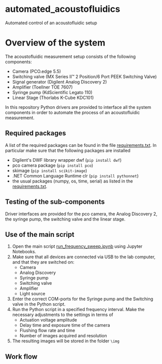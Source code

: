 # automated_acoustofluidics
Automated control of an acoustofluidic setup

# Overview of the system
The acoustofluidic measurement setup consists of the following components:
- Camera (PCO.edge 5.5) 
- Switching valve (MX Series II™ 2 Position/6 Port PEEK Switching Valve)
- Signal generator (Digilent Analog Discovery 2)
- Amplifier (Toellner TOE 7607)
- Syringe pump (KdScientific Legato 110)
- Linear Stage (Thorlabs K-Cube KDC101)

In this repository Python drivers are provided to interface all the system components in order to automate the process of an acoustofluidic measurement.

## Required packages
A list of the required packages can be found in the file [requirements.txt](https://github.com/fabianlickert/automated_acoustofluidics/blob/main/requirements.txt). In particular make sure that the following packages are installed

- Digilent's DWF library wrapper dwf (`pip install dwf`)
- pco camera package (`pip install pco`)
- skimage (`pip install scikit-image`)
- .NET Common Language Runtime clr (`pip install pythonnet`)
- the usual packages (numpy, os, time, serial) as listed in the [requirements.txt](https://github.com/fabianlickert/automated_acoustofluidics/blob/main/requirements.txt).

## Testing of the sub-components
Driver interfaces are provided for the pco camera, the Analog Discovery 2, the syringe pump, the switching valve and the linear stage.

## Use of the main script
1.	Open the main script [run_frequency_sweep.ipynb](https://github.com/fabianlickert/automated_acoustofluidics/blob/main/run_frequency_sweep.ipynb) using Jupyter Notebooks.
2.	Make sure that all devices are connected via USB to the lab computer, and that they are switched on:
    -	Camera
    -	Analog Discovery
    -	Syringe pump
    -	Switching valve
    -	Amplifier
    -	Light source
3.	Enter the correct COM-ports for the Syringe pump and the Switching valve in the Python script.
4.	Run the Python script in a specified frequency interval. Make the necessary adjustments to the settings in terms of
    -	Actuation voltage amplitude
    -	Delay time and exposure time of the camera
    -	Flushing flow rate and time
    -	Number of images acquired and resolution
5.	The resulting images will be stored in the folder `\img`

## Work flow
